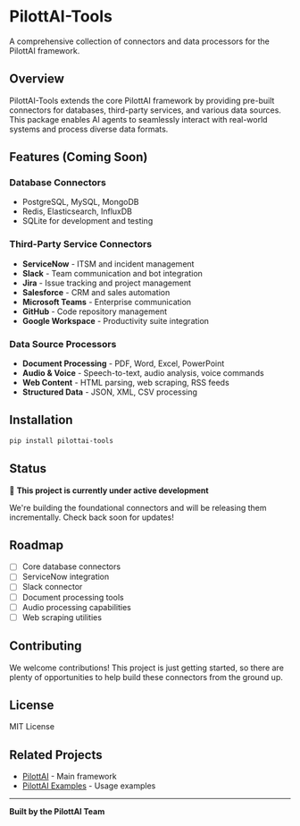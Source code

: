 # PilottAI-Tools

A comprehensive collection of connectors and data processors for the PilottAI framework.

## Overview

PilottAI-Tools extends the core PilottAI framework by providing pre-built connectors for databases, third-party services, and various data sources. This package enables AI agents to seamlessly interact with real-world systems and process diverse data formats.

## Features (Coming Soon)

### Database Connectors
- PostgreSQL, MySQL, MongoDB
- Redis, Elasticsearch, InfluxDB
- SQLite for development and testing

### Third-Party Service Connectors
- **ServiceNow** - ITSM and incident management
- **Slack** - Team communication and bot integration
- **Jira** - Issue tracking and project management
- **Salesforce** - CRM and sales automation
- **Microsoft Teams** - Enterprise communication
- **GitHub** - Code repository management
- **Google Workspace** - Productivity suite integration

### Data Source Processors
- **Document Processing** - PDF, Word, Excel, PowerPoint
- **Audio & Voice** - Speech-to-text, audio analysis, voice commands
- **Web Content** - HTML parsing, web scraping, RSS feeds
- **Structured Data** - JSON, XML, CSV processing

## Installation

```bash
pip install pilottai-tools
```

## Status

🚧 **This project is currently under active development**

We're building the foundational connectors and will be releasing them incrementally. Check back soon for updates!

## Roadmap

- [ ] Core database connectors
- [ ] ServiceNow integration
- [ ] Slack connector
- [ ] Document processing tools
- [ ] Audio processing capabilities
- [ ] Web scraping utilities

## Contributing

We welcome contributions! This project is just getting started, so there are plenty of opportunities to help build these connectors from the ground up.

## License

MIT License

## Related Projects

- [PilottAI](https://github.com/pilottai/pilottai) - Main framework
- [PilottAI Examples](https://github.com/pilottai/pilottai-examples) - Usage examples

---

**Built by the PilottAI Team**
